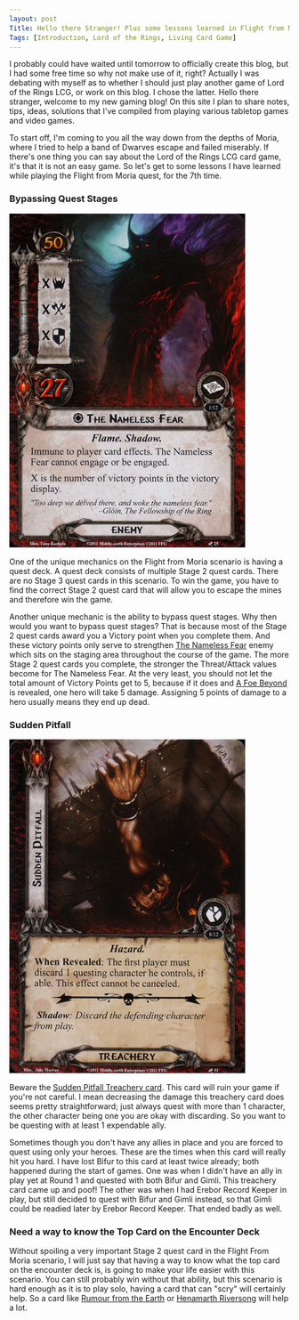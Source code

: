 ```yaml
---
layout: post
Title: Hello there Stranger! Plus some lessons learned in Flight from Moria.
Tags: [Introduction, Lord of the Rings, Living Card Game]
---
```

I probably could have waited until tomorrow to officially create this blog, but I had some free time so why not make use of it, 
right? Actually I was debating with myself as to whether I should just play another game of Lord of the Rings LCG, or work on 
this blog. I chose the latter. Hello there stranger, welcome to my new gaming blog! On this site I plan to share notes, tips, 
ideas, solutions that I've compiled from playing various tabletop games and video games.

To start off, I'm coming to you all the way down from the depths of Moria, where I tried to help a band of Dwarves escape and 
failed miserably. If there's one thing you can say about the Lord of the Rings LCG card game, it's that it is not an easy game. 
So let's get to some lessons I have learned while playing the Flight from Moria quest, for the 7th time.

### Bypassing Quest Stages

<img src="/images/the-nameless-fear.jpg" class="img-float-left" alt="The Nameless Fear" title="The Nameless Fear">

One of the unique mechanics on the Flight from Moria scenario is having a quest deck. A quest deck consists of multiple Stage 
2 quest cards. There are no Stage 3 quest cards in this scenario. To win the game, you have to find the correct Stage 2 quest 
card that will allow you to escape the mines and therefore win the game.

Another unique mechanic is the ability to bypass quest stages. Why then would you want to bypass quest stages? That is because 
most of the Stage 2 quest cards award you a Victory point when you complete them. And these victory points only serve to 
strengthen [The Nameless Fear](http://hallofbeorn.com/LotR/Details/The-Nameless-Fear-KD) enemy which sits on the staging area 
throughout the course of the game. The more Stage 2 quest cards you complete, the stronger the Threat/Attack values become for 
The Nameless Fear. At the very least, you should not let the total amount of Victory Points get to 5, because if it does and 
[A Foe Beyond](http://hallofbeorn.com/LotR/Details/A-Foe-Beyond-KD) is revealed, one hero will take 5 damage. Assigning 5 
points of damage to a hero usually means they end up dead. 

### Sudden Pitfall

<img src="/images/Sudden-Pitfall.jpg" class="img-float-right" alt="Sudden Pitfall" title="Sudden Pitfall">

Beware the [Sudden Pitfall Treachery card](http://hallofbeorn.com/LotR/Details/Sudden-Pitfall-KD). This card will ruin your 
game if you're not careful. I mean decreasing the damage this treachery card does seems pretty straightforward; just always 
quest with more than 1 character, the other character being one you are okay with discarding. So you want to be questing with 
at least 1 expendable ally.

Sometimes though you don't have any allies in place and you are forced to quest using only your heroes. These are the times 
when this card will really hit you hard. I have lost Bifur to this card at least twice already; both happened during the start 
of games. One was when I didn't have an ally in play yet at Round 1 and quested with both Bifur and Gimli. This treachery card 
came up and poof! The other was when I had Erebor Record Keeper in play, but still decided to quest with Bifur and Gimli 
instead, so that Gimli could be readied later by Erebor Record Keeper. That ended badly as well.

### Need a way to know the Top Card on the Encounter Deck

Without spoiling a very important Stage 2 quest card in the Flight From Moria scenario, I will just say that having a way to 
know what the top card on the encounter deck is, is going to make your life easier with this scenario. You can still probably 
win without that ability, but this scenario is hard enough as it is to play solo, having a card that can "scry" will certainly 
help. So a card like [Rumour from the Earth](http://hallofbeorn.com/LotR/Details/Rumour-from-the-Earth-RtM) or 
[Henamarth Riversong](http://hallofbeorn.com/LotR/Details/Henamarth-Riversong-Core) will help a lot.

